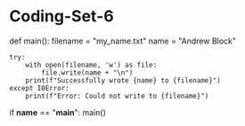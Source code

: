# Coding-Set-6
def main():
    filename = "my_name.txt"
    name = "Andrew Block"

    try:
        with open(filename, 'w') as file:
            file.write(name + "\n")
        print(f"Successfully wrote {name} to {filename}")
    except I0Error:
        print(f"Error: Could not write to {filename}")

if __name__ == "__main__":
    main()
